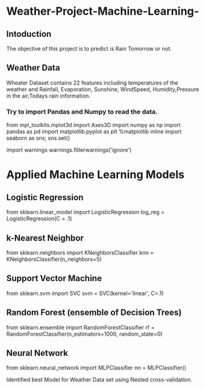 # Weather-Project-Machine-Learning-

## Intoduction
The objective of this project is to predict is Rain Tomorrow or not.

## Weather Data
Wheater Dataset contains 22 features including temperatures of the weather and Rainfall, Evaporation, Sunshine, WindSpeed, Humidity,Pressure in the air,Todays rain information.

### Try to import Pandas and Numpy to read the data.

from mpl_toolkits.mplot3d import Axes3D
import numpy as np
import pandas as pd
import matplotlib.pyplot  as plt
%matplotlib inline
import seaborn as sns; sns.set()

import warnings
warnings.filterwarnings('ignore')

# Applied Machine Learning Models
## Logistic Regression
from sklearn.linear_model import LogisticRegression
log_reg = LogisticRegression(C = .1)
## k-Nearest Neighbor
from sklearn.neighbors import KNeighborsClassifier
knn = KNeighborsClassifier(n_neighbors=5)
## Support Vector Machine
from sklearn.svm import SVC
svm = SVC(kernel='linear', C=.1)
## Random Forest (ensemble of Decision Trees)
from sklearn.ensemble import RandomForestClassifier
rf = RandomForestClassifier(n_estimators=1000, random_state=0)
## Neural Network
from sklearn.neural_network import MLPClassifier
nn = MLPClassifier()

Identified best Model for Weather Data set using Nested cross-validation.
